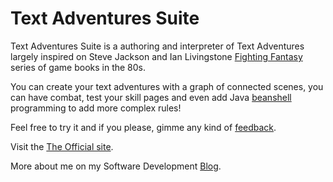 # Text Adventures Suite #

Text Adventures Suite is a authoring and interpreter of Text Adventures largely inspired on Steve Jackson and Ian Livingstone [Fighting Fantasy](http://en.wikipedia.org/wiki/Fighting_Fantasy) series of game books in the 80s.

You can create your text adventures with a graph of connected scenes, you can have combat, test your skill pages and even add Java [beanshell](http://www.beanshell.org) programming to add more complex rules!

Feel free to try it and if you please, gimme any kind of [feedback](mailto:tas@bpfurtado.net).

Visit the [The Official site](http://bpfurtado.net/tas).

More about me on my Software Development [Blog](http://bpfurtado.livejournal.com).